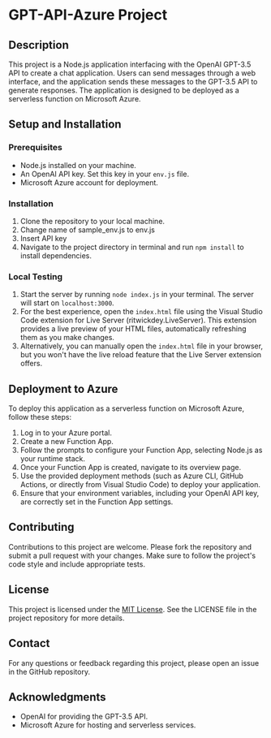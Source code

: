 # GPT-API-Azure Project

## Description
This project is a Node.js application interfacing with the OpenAI GPT-3.5 API to create a chat application. Users can send messages through a web interface, and the application sends these messages to the GPT-3.5 API to generate responses. The application is designed to be deployed as a serverless function on Microsoft Azure.

## Setup and Installation

### Prerequisites
- Node.js installed on your machine.
- An OpenAI API key. Set this key in your `env.js` file.
- Microsoft Azure account for deployment.

### Installation
1. Clone the repository to your local machine.
2. Change name of sample_env.js to env.js
3. Insert API key
4. Navigate to the project directory in terminal and run `npm install` to install dependencies.

### Local Testing
1. Start the server by running `node index.js` in your terminal. The server will start on `localhost:3000`.
2. For the best experience, open the `index.html` file using the Visual Studio Code extension for Live Server (ritwickdey.LiveServer). This extension provides a live preview of your HTML files, automatically refreshing them as you make changes.
3. Alternatively, you can manually open the `index.html` file in your browser, but you won't have the live reload feature that the Live Server extension offers.

## Deployment to Azure
To deploy this application as a serverless function on Microsoft Azure, follow these steps:

1. Log in to your Azure portal.
2. Create a new Function App.
3. Follow the prompts to configure your Function App, selecting Node.js as your runtime stack.
4. Once your Function App is created, navigate to its overview page.
5. Use the provided deployment methods (such as Azure CLI, GitHub Actions, or directly from Visual Studio Code) to deploy your application.
6. Ensure that your environment variables, including your OpenAI API key, are correctly set in the Function App settings.

## Contributing
Contributions to this project are welcome. Please fork the repository and submit a pull request with your changes. Make sure to follow the project's code style and include appropriate tests.

## License
This project is licensed under the [MIT License](LICENSE). See the LICENSE file in the project repository for more details.

## Contact
For any questions or feedback regarding this project, please open an issue in the GitHub repository.

## Acknowledgments
- OpenAI for providing the GPT-3.5 API.
- Microsoft Azure for hosting and serverless services.
